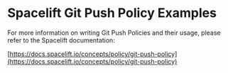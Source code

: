# Spacelift Git Push Policy Examples

For more information on writing Git Push Policies and their usage, please refer to the Spacelift documentation:

[https://docs.spacelift.io/concepts/policy/git-push-policy](https://docs.spacelift.io/concepts/policy/git-push-policy)
